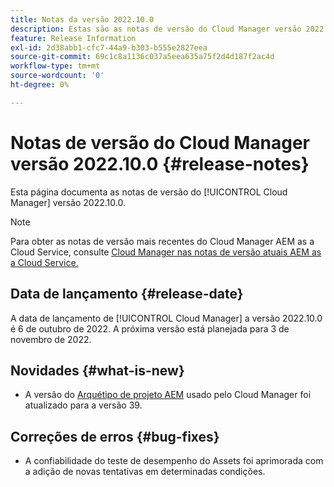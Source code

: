 ```yaml
---
title: Notas da versão 2022.10.0
description: Estas são as notas de versão do Cloud Manager versão 2022.10.0.
feature: Release Information
exl-id: 2d38abb1-cfc7-44a9-b303-b555e2827eea
source-git-commit: 69c1c8a1136c037a5eea635a75f2d4d187f2ac4d
workflow-type: tm+mt
source-wordcount: '0'
ht-degree: 0%

---
```



# Notas de versão do Cloud Manager versão 2022.10.0 {#release-notes}

Esta página documenta as notas de versão do [!UICONTROL Cloud Manager] versão 2022.10.0.

>[!NOTE]
>
>Para obter as notas de versão mais recentes do Cloud Manager AEM as a Cloud Service, consulte [Cloud Manager nas notas de versão atuais AEM as a Cloud Service.](https://experienceleague.adobe.com/docs/experience-manager-cloud-service/content/implementing/using-cloud-manager/release-notes-cloud-manager/release-notes-cm-current.html)

## Data de lançamento {#release-date}

A data de lançamento de [!UICONTROL Cloud Manager] a versão 2022.10.0 é 6 de outubro de 2022. A próxima versão está planejada para 3 de novembro de 2022.

## Novidades {#what-is-new}

* A versão do [Arquétipo de projeto AEM](https://experienceleague.adobe.com/docs/experience-manager-core-components/using/developing/archetype/overview.html?lang=pt-BR) usado pelo Cloud Manager foi atualizado para a versão 39.

## Correções de erros {#bug-fixes}

* A confiabilidade do teste de desempenho do Assets foi aprimorada com a adição de novas tentativas em determinadas condições.
